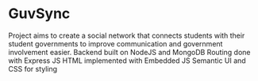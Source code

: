 # GuvSync
Project aims to create a social network that connects students with their student governments to improve communication and government involvement easier. 
Backend built on NodeJS and MongoDB
Routing done with Express JS
HTML implemented with Embedded JS
Semantic UI and CSS for styling
